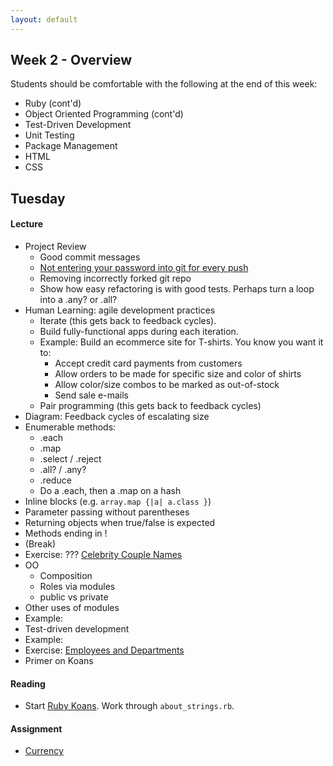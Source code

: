 ```yaml
---
layout: default
---
```


## Week 2 - Overview

Students should be comfortable with the following at the end of this week:

* Ruby (cont'd)
* Object Oriented Programming (cont'd)
* Test-Driven Development
* Unit Testing
* Package Management
* HTML
* CSS

## Tuesday

#### Lecture

* Project Review
  * Good commit messages
  * [Not entering your password into git for every push](https://help.github.com/articles/caching-your-github-password-in-git/)
  * Removing incorrectly forked git repo
  * Show how easy refactoring is with good tests.  Perhaps turn a loop into a .any? or .all?
* Human Learning: agile development practices
  * Iterate (this gets back to feedback cycles).
  * Build fully-functional apps during each iteration.
  * Example: Build an ecommerce site for T-shirts.  You know you want it to:
    * Accept credit card payments from customers
    * Allow orders to be made for specific size and color of shirts
    * Allow color/size combos to be marked as out-of-stock
    * Send sale e-mails
  * Pair programming (this gets back to feedback cycles)
* Diagram: Feedback cycles of escalating size
* Enumerable methods:
  * .each
  * .map
  * .select / .reject
  * .all? / .any?
  * .reduce
  * Do a .each, then a .map on a hash
* Inline blocks (e.g. `array.map {|a| a.class }`)
* Parameter passing without parentheses
* Returning objects when true/false is expected
* Methods ending in !
* (Break)
* Exercise: ??? [Celebrity Couple Names](https://github.com/masonfmatthews/rails_assignments/tree/master/exercises/celebrity_couple_names)
* OO
  * Composition
  * Roles via modules
  * public vs private
* Other uses of modules
* Example:
* Test-driven development
* Example:
* Exercise: [Employees and Departments](https://github.com/masonfmatthews/rails_assignments/tree/master/exercises/employees_and_departments)
* Primer on Koans

#### Reading

* Start [Ruby Koans](http://rubykoans.com/).  Work through `about_strings.rb`.

#### Assignment

* [Currency](https://github.com/tiyd-rails-2015-01/currency)


<!--
Still haven't done:
* git branching
* .gitignore
* Trying to change an array in an outer scope inside a called function.
* Modules
* Floating point arithmetic
* Tell, don't ask
* Exercise:

## Wednesday

#### Lecture

* Assignment and Koans Review
* Requiring external code
* Gems
* Bundler
* Exercise:

#### Reading

* Work on Ruby Koans through `about_constants.rb`

#### Assignment

* [Currency Converter](https://github.com/masonfmatthews/rails_assignments/tree/master/assignments/currency_converter)

## Thursday

#### Lecture

* Assignment and Koans Review
* HTML
* Exercise: Build an HTML page that says something about you.
* CSS

#### Reading

* Work on Ruby Koans through `about_triangle_project_2.rb`

#### Assignment

* [CSS Reverse Engineering](https://github.com/masonfmatthews/rails_assignments/tree/master/assignments/css_reverse_engineering)

## Friday

#### Lecture

* Assignment and Koans Review
* SCSS
* Bourbon?  Neat?
* Pair Programming Details

## Weekend Assignment - As Pairs

[Google Scholar Screen Scraper](https://github.com/masonfmatthews/rails_assignments/tree/master/projects/screen_scraper)

-->
